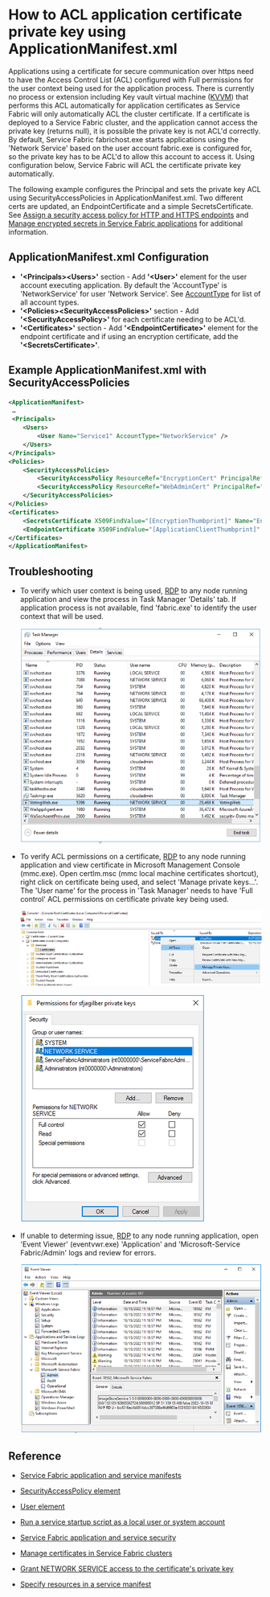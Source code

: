 # How to ACL application certificate private key using ApplicationManifest.xml

Applications using a certificate for secure communication over https need to have the Access Control List (ACL) configured with Full permissions for the user context being used for the application process. There is currently no process or extension including Key vault virtual machine ([KVVM](https://learn.microsoft.com/azure/virtual-machines/extensionskey-vault-windows)) that performs this ACL automatically for application certificates as Service Fabric will only automatically ACL the cluster certificate. If a certificate is deployed to a Service Fabric cluster, and the application cannot access the private key (returns null), it is possible the private key is not ACL'd correctly. By default, Service Fabric fabrichost.exe starts applications using the 'Network Service' based on the user account fabric.exe is configured for, so the private key has to be ACL'd to allow this account to access it. Using configuration below, Service Fabric will ACL the certificate private key automatically.

The following example configures the Principal and sets the private key ACL using SecurityAccessPolicies in ApplicationManifest.xml. Two different certs are updated, an EndpointCertificate and a simple SecretsCertificate. See [Assign a security access policy for HTTP and HTTPS endpoints](https://learn.microsoft.com/azure/service-fabric/service-fabric-assign-policy-to-endpoint) and [Manage encrypted secrets in Service Fabric applications](https://docs.microsoft.com/azure/service-fabric/service-fabric-application-secret-management)
 for additional information.

## ApplicationManifest.xml Configuration

- **'&lt;Principals&gt;&lt;Users&gt;'** section - Add **'&lt;User&gt;'** element for the user account executing application. By default the 'AccountType' is 'NetworkService' for user 'Network Service'. See [AccountType](https://learn.microsoft.com/azure/service-fabric/service-fabric-service-model-schema-elements#accounttype) for list of all account types.
- **'&lt;Policies&gt;&lt;SecurityAccessPolicies&gt;'** section - Add **'&lt;SecurityAccessPolicy&gt;'** for each certificate needing to be ACL'd.  
- **'&lt;Certificates&gt;'** section - Add **'&lt;EndpointCertificate&gt;'** element for the endpoint certificate and if using an encryption certificate, add the **'&lt;SecretsCertificate&gt;'**.

## Example ApplicationManifest.xml with SecurityAccessPolicies

```xml
<ApplicationManifest>
 …
 <Principals>
	<Users>
		<User Name="Service1" AccountType="NetworkService" />
	</Users>
</Principals>
<Policies>
	<SecurityAccessPolicies>
		<SecurityAccessPolicy ResourceRef="EncryptionCert" PrincipalRef="Service1" ResourceType="Certificate" />
		<SecurityAccessPolicy ResourceRef="WebAdminCert" PrincipalRef="Service1" ResourceType="Certificate" />
	</SecurityAccessPolicies>
</Policies>
<Certificates>
	<SecretsCertificate X509FindValue="[EncryptionThumbprint]" Name="EncryptionCert" />
	<EndpointCertificate X509FindValue="[ApplicationClientThumbprint]" Name="WebAdminCert" />
</Certificates>
</ApplicationManifest>
```

## Troubleshooting

- To verify which user context is being used, [RDP](https://docs.microsoft.com/azure/service-fabric/service-fabric-cluster-remote-connect-to-azure-cluster-node) to any node running application and view the process in Task Manager 'Details' tab. If application process is not available, find 'fabric.exe' to identify the user context that will be used.

  ![](../media/task-manager-user-context.png)

- To verify ACL permissions on a certificate, [RDP](https://docs.microsoft.com/azure/service-fabric/service-fabric-cluster-remote-connect-to-azure-cluster-node) to any node running application and view certificate in Microsoft Management Console (mmc.exe). Open certlm.msc (mmc local machine certificates shortcut), right click on certificate being used, and select 'Manage private keys...'. The 'User name' for the process in 'Task Manager' needs to have 'Full control' ACL permissions on certificate private key being used.

  ![](../media/certlm-manage-private-keys.png)

  ![](../media/certlm-certificate-acl.png)

- If unable to determing issue, [RDP](https://docs.microsoft.com/azure/service-fabric/service-fabric-cluster-remote-connect-to-azure-cluster-node) to any node running application, open 'Event Viewer' (eventvwr.exe) 'Application' and 'Microsoft-Service Fabric/Admin' logs and review for errors.

  ![](../media/eventvwr-microsoft-service-fabric.png)

## Reference

- [Service Fabric application and service manifests](https://learn.microsoft.com/azure/service-fabric/service-fabric-application-and-service-manifests)
- [SecurityAccessPolicy element](https://learn.microsoft.com/azure/service-fabric/service-fabric-service-model-schema-elements#securityaccesspolicy-element)
- [User element](https://learn.microsoft.com/azure/service-fabric/service-fabric-service-model-schema-elements#user-element)
- [Run a service startup script as a local user or system account](https://learn.microsoft.com/azure/service-fabric/service-fabric-run-script-at-service-startup)

- [Service Fabric application and service security](https://learn.microsoft.com/azure/service-fabric/service-fabric-application-and-service-security)
- [Manage certificates in Service Fabric clusters](https://learn.microsoft.com/azure/service-fabric/cluster-security-certificate-management)
- [Grant NETWORK SERVICE access to the certificate's private key](https://learn.microsoft.com/azure/service-fabric/service-fabric-tutorial-dotnet-app-enable-https-endpoint#grant-network-service-access-to-the-certificates-private-key)
- [Specify resources in a service manifest](https://learn.microsoft.com/azure/service-fabric/service-fabric-service-manifest-resources)
